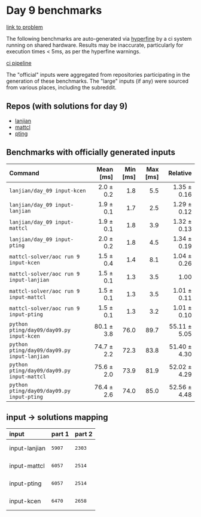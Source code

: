 # Day 9 benchmarks

[link to problem](http://adventofcode.com/2022/day/9)

The following benchmarks are auto-generated via [hyperfine](https://github.com/sharkdp/hyperfine) by a ci system running on shared hardware. Results may be inaccurate, particularly for execution times < 5ms, as per the hyperfine warnings.

[ci pipeline](http://ci.papercode.net:8080/teams/aoc2022/pipelines/aoc-compare-2022)

The "official" inputs were aggregated from repositories participating in the generation of these benchmarks. The "large" inputs (if any) were sourced from various places, including the subreddit.

## Repos (with solutions for day 9)


- [lanjian](https://github.com/LanJian/aoc-2022)
- [mattcl](https://github.com/mattcl/aoc2022)
- [pting](https://github.com/pting/aoc2022)

## Benchmarks with officially generated inputs
| Command | Mean [ms] | Min [ms] | Max [ms] | Relative |
|:---|---:|---:|---:|---:|
| `lanjian/day_09 input-kcen` | 2.0 ± 0.2 | 1.8 | 5.5 | 1.35 ± 0.16 |
| `lanjian/day_09 input-lanjian` | 1.9 ± 0.1 | 1.7 | 2.5 | 1.29 ± 0.12 |
| `lanjian/day_09 input-mattcl` | 1.9 ± 0.1 | 1.8 | 3.9 | 1.32 ± 0.13 |
| `lanjian/day_09 input-pting` | 2.0 ± 0.2 | 1.8 | 4.5 | 1.34 ± 0.19 |
| `mattcl-solver/aoc run 9 input-kcen` | 1.5 ± 0.4 | 1.4 | 8.1 | 1.04 ± 0.26 |
| `mattcl-solver/aoc run 9 input-lanjian` | 1.5 ± 0.1 | 1.3 | 3.5 | 1.00 |
| `mattcl-solver/aoc run 9 input-mattcl` | 1.5 ± 0.1 | 1.3 | 3.5 | 1.01 ± 0.11 |
| `mattcl-solver/aoc run 9 input-pting` | 1.5 ± 0.1 | 1.3 | 3.2 | 1.01 ± 0.10 |
| `python pting/day09/day09.py input-kcen` | 80.1 ± 3.8 | 76.0 | 89.7 | 55.11 ± 5.05 |
| `python pting/day09/day09.py input-lanjian` | 74.7 ± 2.2 | 72.3 | 83.8 | 51.40 ± 4.30 |
| `python pting/day09/day09.py input-mattcl` | 75.6 ± 2.0 | 73.9 | 81.9 | 52.02 ± 4.29 |
| `python pting/day09/day09.py input-pting` | 76.4 ± 2.6 | 74.0 | 85.0 | 52.56 ± 4.48 |

## input -> solutions mapping
|input|part 1|part 2|
|:---|:---|:---|
|input-lanjian|<pre>5907</pre>|<pre>2303</pre>|
|input-mattcl|<pre>6057</pre>|<pre>2514</pre>|
|input-pting|<pre>6057</pre>|<pre>2514</pre>|
|input-kcen|<pre>6470</pre>|<pre>2658</pre>|
